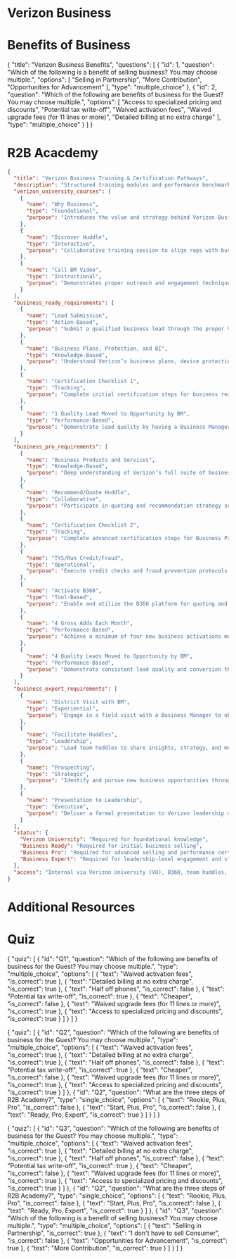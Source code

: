 # Verizon Business



# Benefits of Business
{
  "title": "Verizon Business Benefits",
  "questions": [
    {
      "id": 1,
      "question": "Which of the following is a benefit of selling business? You may choose multiple.",
      "options": [
        "Selling in Partnership",
        "More Contribution",
        "Opportunities for Advancement"
      ],
      "type": "multiple_choice"
    },
    {
      "id": 2,
      "question": "Which of the following are benefits of business for the Guest? You may choose multiple.",
      "options": [
        "Access to specialized pricing and discounts",
        "Potential tax write-off",
        "Waived activation fees",
        "Waived upgrade fees (for 11 lines or more)",
        "Detailed billing at no extra charge"
      ],
      "type": "multiple_choice"
    }
  ]
}





# R2B Acacdemy

``` json
{
  "title": "Verizon Business Training & Certification Pathways",
  "description": "Structured training modules and performance benchmarks for Verizon reps to progress from foundational learning to Business Expert certification.",
  "verizon_university_courses": [
    {
      "name": "Why Business",
      "type": "Foundational",
      "purpose": "Introduces the value and strategy behind Verizon Business solutions."
    },
    {
      "name": "Discover Huddle",
      "type": "Interactive",
      "purpose": "Collaborative training session to align reps with business goals and tools."
    },
    {
      "name": "Call BM Video",
      "type": "Instructional",
      "purpose": "Demonstrates proper outreach and engagement techniques with Business Managers."
    }
  ],
  "business_ready_requirements": [
    {
      "name": "Lead Submission",
      "type": "Action-Based",
      "purpose": "Submit a qualified business lead through the proper Verizon channels."
    },
    {
      "name": "Business Plans, Protection, and BI",
      "type": "Knowledge-Based",
      "purpose": "Understand Verizon’s business plans, device protection options, and Business Internet offerings."
    },
    {
      "name": "Certification Checklist 1",
      "type": "Tracking",
      "purpose": "Complete initial certification steps for business readiness."
    },
    {
      "name": "1 Quality Lead Moved to Opportunity by BM",
      "type": "Performance-Based",
      "purpose": "Demonstrate lead quality by having a Business Manager convert it into an opportunity."
    }
  ],
  "business_pro_requirements": [
    {
      "name": "Business Products and Services",
      "type": "Knowledge-Based",
      "purpose": "Deep understanding of Verizon’s full suite of business offerings."
    },
    {
      "name": "Recommend/Quote Huddle",
      "type": "Collaborative",
      "purpose": "Participate in quoting and recommendation strategy sessions."
    },
    {
      "name": "Certification Checklist 2",
      "type": "Tracking",
      "purpose": "Complete advanced certification steps for Business Pro status."
    },
    {
      "name": "TYS/Run Credit/Fraud",
      "type": "Operational",
      "purpose": "Execute credit checks and fraud prevention protocols using TYS."
    },
    {
      "name": "Activate B360",
      "type": "Tool-Based",
      "purpose": "Enable and utilize the B360 platform for quoting and customer engagement."
    },
    {
      "name": "4 Gross Adds Each Month",
      "type": "Performance-Based",
      "purpose": "Achieve a minimum of four new business activations monthly."
    },
    {
      "name": "4 Quality Leads Moved to Opportunity by BM",
      "type": "Performance-Based",
      "purpose": "Demonstrate consistent lead quality and conversion through Business Manager validation."
    }
  ],
  "business_expert_requirements": [
    {
      "name": "District Visit with BM",
      "type": "Experiential",
      "purpose": "Engage in a field visit with a Business Manager to observe and contribute to district-level operations."
    },
    {
      "name": "Facilitate Huddles",
      "type": "Leadership",
      "purpose": "Lead team huddles to share insights, strategy, and motivation."
    },
    {
      "name": "Prospecting",
      "type": "Strategic",
      "purpose": "Identify and pursue new business opportunities through targeted outreach."
    },
    {
      "name": "Presentation to Leadership",
      "type": "Executive",
      "purpose": "Deliver a formal presentation to Verizon leadership demonstrating business acumen and strategic impact."
    }
  ],
  "status": {
    "Verizon University": "Required for foundational knowledge",
    "Business Ready": "Required for initial business selling",
    "Business Pro": "Required for advanced selling and performance certification",
    "Business Expert": "Required for leadership-level engagement and strategic execution"
  },
  "access": "Internal via Verizon University (VU), B360, team huddles, and district leadership"
}

```

# Additional Resources




# Quiz


{
  "quiz": [
    {
      "id": "Q1",
      "question": "Which of the following are benefits of business for the Guest? You may choose multiple.",
      "type": "multiple_choice",
      "options": [
        { "text": "Waived activation fees", "is_correct": true },
        { "text": "Detailed billing at no extra charge", "is_correct": true },
        { "text": "Half off phones", "is_correct": false },
        { "text": "Potential tax write-off", "is_correct": true },
        { "text": "Cheaper", "is_correct": false },
        { "text": "Waived upgrade fees (for 11 lines or more)", "is_correct": true },
        { "text": "Access to specialized pricing and discounts", "is_correct": true }
      ]
    }
  ]
}





{
  "quiz": [
    {
      "id": "Q2",
      "question": "Which of the following are benefits of business for the Guest? You may choose multiple.",
      "type": "multiple_choice",
      "options": [
        { "text": "Waived activation fees", "is_correct": true },
        { "text": "Detailed billing at no extra charge", "is_correct": true },
        { "text": "Half off phones", "is_correct": false },
        { "text": "Potential tax write-off", "is_correct": true },
        { "text": "Cheaper", "is_correct": false },
        { "text": "Waived upgrade fees (for 11 lines or more)", "is_correct": true },
        { "text": "Access to specialized pricing and discounts", "is_correct": true }
      ]
    },
    {
      "id": "Q2",
      "question": "What are the three steps of R2B Academy?",
      "type": "single_choice",
      "options": [
        { "text": "Rookie, Plus, Pro", "is_correct": false },
        { "text": "Start, Plus, Pro", "is_correct": false },
        { "text": "Ready, Pro, Expert", "is_correct": true }
      ]
    }
  ]
}






{
  "quiz": [
    {
      "id": "Q3",
      "question": "Which of the following are benefits of business for the Guest? You may choose multiple.",
      "type": "multiple_choice",
      "options": [
        { "text": "Waived activation fees", "is_correct": true },
        { "text": "Detailed billing at no extra charge", "is_correct": true },
        { "text": "Half off phones", "is_correct": false },
        { "text": "Potential tax write-off", "is_correct": true },
        { "text": "Cheaper", "is_correct": false },
        { "text": "Waived upgrade fees (for 11 lines or more)", "is_correct": true },
        { "text": "Access to specialized pricing and discounts", "is_correct": true }
      ]
    },
    {
      "id": "Q2",
      "question": "What are the three steps of R2B Academy?",
      "type": "single_choice",
      "options": [
        { "text": "Rookie, Plus, Pro", "is_correct": false },
        { "text": "Start, Plus, Pro", "is_correct": false },
        { "text": "Ready, Pro, Expert", "is_correct": true }
      ]
    },
    {
      "id": "Q3",
      "question": "Which of the following is a benefit of selling business? You may choose multiple.",
      "type": "multiple_choice",
      "options": [
        { "text": "Selling in Partnership", "is_correct": true },
        { "text": "I don't have to sell Consumer", "is_correct": false },
        { "text": "Opportunities for Advancement", "is_correct": true },
        { "text": "More Contribution", "is_correct": true }
      ]
    }
  ]
}








